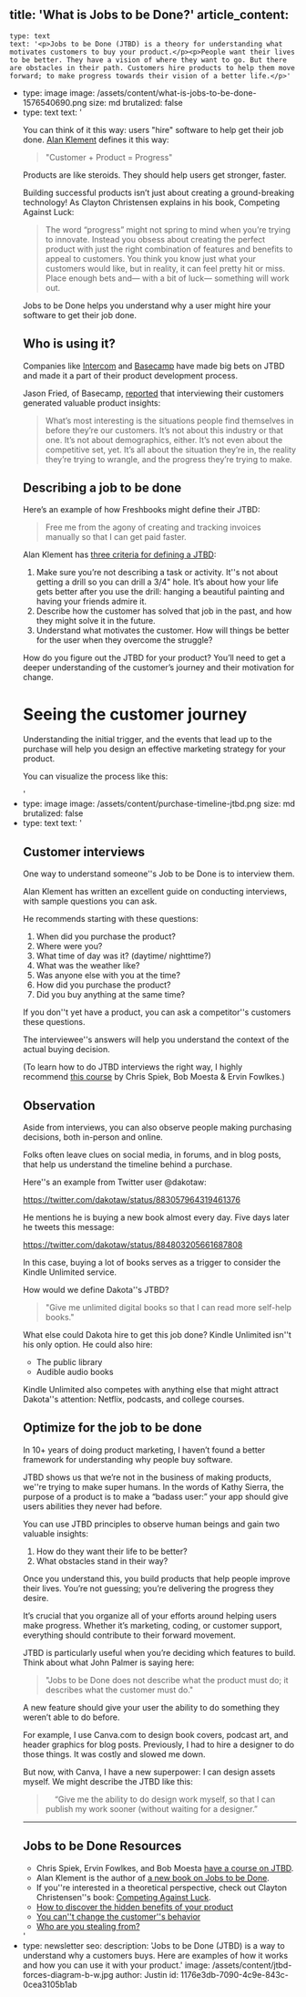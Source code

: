 title: 'What is Jobs to be Done?'
article_content:
  -
    type: text
    text: '<p>Jobs to be Done (JTBD) is a theory for understanding what motivates customers to buy your product.</p><p>People want their lives to be better. They have a vision of where they want to go. But there are obstacles in their path. Customers hire products to help them move forward; to make progress towards their vision of a better life.</p>'
  -
    type: image
    image: /assets/content/what-is-jobs-to-be-done-1576540690.png
    size: md
    brutalized: false
  -
    type: text
    text: '<p>You can think of it this way: users "hire" software to help get their job done.&nbsp;<a href="https://twitter.com/alanklement">Alan Klement</a> defines it this way:</p><blockquote><p>"Customer + Product = Progress"</p></blockquote><p>Products are like steroids. They should help users get stronger, faster.</p><p>Building successful products isn’t just about creating a ground-breaking technology! As Clayton Christensen explains in his book, Competing Against Luck:</p><blockquote><p>The word “progress” might not spring to mind when you’re trying to innovate. Instead you obsess about creating the perfect product with just the right combination of features and benefits to appeal to customers. You think you know just what your customers would like, but in reality, it can feel pretty hit or miss. Place enough bets and— with a bit of luck— something will work out.</p></blockquote><p>Jobs to be Done helps you understand why a user might hire your software to get their job done.</p><h2>Who is using it?</h2><p>Companies like <a href="https://www.intercom.com/books/jobs-to-be-done">Intercom</a> and <a href="http://jobstobedone.org/radio/jason-fried-on-jobs-to-be-done-radio/">Basecamp</a> have made big bets on JTBD and made it a part of their product development process.</p><p>Jason Fried, of Basecamp, <a href="https://m.signalvnoise.com/the-why-before-the-why-c5492520acf0">reported</a> that interviewing their customers generated valuable product insights:</p><blockquote><p>What’s most interesting is the situations people find themselves in before they’re our customers. It’s not about this industry or that one. It’s not about demographics, either. It’s not even about the competitive set, yet. It’s all about the situation they’re in, the reality they’re trying to wrangle, and the progress they’re trying to make.</p></blockquote><h2>Describing a job to be done</h2><p>Here’s an example of how Freshbooks might define their JTBD:</p><blockquote><p>Free me from the agony of creating and tracking invoices manually so that I can get paid faster.</p></blockquote><p>Alan Klement has <a href="https://overcast.fm/+HXQywwU_M">three criteria for defining a JTBD</a>:</p><ol><li>Make sure you’re not describing a task or activity. It''s not about getting a drill so you can drill a 3/4" hole. It’s about how your life gets better after you use the drill: hanging a beautiful painting and having your friends admire it.</li><li>Describe how the customer has solved that job in the past, and how they might solve it in the future.</li><li>Understand what motivates the customer. How will things be better for the user when they overcome the struggle?</li></ol><p>How do you figure out the JTBD for your product? You’ll need to get a deeper understanding of the customer’s journey and their motivation for change.</p><h1>Seeing the customer journey</h1><p>Understanding the initial trigger, and the events that lead up to the purchase will help you design an effective marketing strategy for your product.</p><p>You can visualize the process like this:</p>'
  -
    type: image
    image: /assets/content/purchase-timeline-jtbd.png
    size: md
    brutalized: false
  -
    type: text
    text: '<h2>Customer interviews</h2><p>One way to understand someone''s Job to be Done is to interview them.</p><p>Alan Klement has written an excellent guide on conducting interviews, with sample questions you can ask.</p><p>He recommends starting with these questions:</p><ol><li>When did you purchase the product?</li><li>Where were you?</li><li>What time of day was it? (daytime/ nighttime?)</li><li>What was the weather like?</li><li>Was anyone else with you at the time?</li><li>How did you purchase the product?</li><li>Did you buy anything at the same time?</li></ol><p>If you don''t yet have a product, you can ask a competitor''s customers these questions.</p><p>The interviewee''s answers will help you understand the context of the actual buying decision.</p><p>(To learn how to do JTBD interviews the right way, I highly recommend&nbsp;<a href="http://learn.jobstobedone.org/">this course</a> by&nbsp;Chris Spiek, Bob Moesta &amp; Ervin Fowlkes.)</p><h2>Observation</h2><p>Aside from interviews, you can also observe people making purchasing decisions, both in-person and online.</p><p>Folks often leave clues on social media, in forums, and in blog posts, that help us understand the timeline behind a purchase.</p><p>Here''s an example from Twitter user @dakotaw:</p><p>https://twitter.com/dakotaw/status/883057964319461376</p><p>He mentions he is buying a new book almost every day. Five days later he tweets this message:</p><p>https://twitter.com/dakotaw/status/884803205661687808</p><p>In this case, buying a lot of books serves as a trigger to consider the Kindle Unlimited service.</p><p>How would we define Dakota''s JTBD?</p><blockquote><p>"Give me unlimited digital books so that I can read more self-help books."</p></blockquote><p>What else could Dakota hire to get this job done? Kindle Unlimited isn''t his only option. He could also hire:</p><ul><li>The public library</li><li>Audible audio books</li></ul><p>Kindle Unlimited also competes with anything else that might attract Dakota''s attention: Netflix, podcasts, and college courses.</p><h2>Optimize for the job to be done</h2><p>In 10+ years of doing product marketing, I haven’t found a better framework for understanding why people buy software.</p><p>JTBD shows us that we’re not in the business of making products, we''re trying to make super humans. In the words of Kathy Sierra, the purpose of a product is to make a “badass user:” your app should give users abilities they never had before.</p><p>You can use JTBD principles to observe human beings and gain two valuable insights:</p><ol><li>How do they want their life to be better?</li><li>What obstacles stand in their way?</li></ol><p>Once you understand this, you build products that help people improve their lives. You’re not guessing; you’re delivering the progress they desire.</p><p>It’s crucial that you organize all of your efforts around helping users make progress. Whether it’s marketing, coding, or customer support, everything should contribute to their forward movement.</p><p>JTBD is particularly useful when you’re deciding which features to build. Think about what John Palmer is saying here:</p><blockquote><p>"Jobs to be Done does not describe what the product must do; it describes what the customer must do."</p></blockquote><p>A new feature should give your user the ability to do something they weren’t able to do before.</p><p>For example, I use Canva.com to design book covers, podcast art, and header graphics for blog posts. Previously, I had to hire a designer to do those things. It was costly and slowed me down.</p><p>But now, with Canva, I have a new superpower: I can design assets myself. We might describe the JTBD like this:</p><blockquote><p>&nbsp; &nbsp; “Give me the ability to do design work myself, so that I can publish my work sooner (without waiting for a designer.”</p></blockquote><hr><h2>Jobs to be Done Resources</h2><ul><li>Chris Spiek,&nbsp;Ervin Fowlkes, and Bob Moesta <a href="http://learn.jobstobedone.org/">have a course on JTBD</a>.</li><li>Alan Klement is the author of <a href="http://www.whencoffeeandkalecompete.com/">a new book on Jobs to be Done</a>.</li><li>If you''re interested in a theoretical perspective, check out Clayton Christensen''s book: <a href="http://amzn.to/2tFt1qE">Competing Against Luck</a>.</li><li><a href="https://justinjackson.ca/hidden/">How to discover the hidden benefits of your product</a></li><li><a href="https://justinjackson.ca/change/">You can''t change the customer''s behavior</a></li><li><a href="https://justinjackson.ca/thief/">Who are you stealing from?</a></li></ul>'
  -
    type: newsletter
seo:
  description: 'Jobs to be Done (JTBD) is a way to understand why a customers buys. Here are examples of how it works and how you can use it with your product.'
  image: /assets/content/jtbd-forces-diagram-b-w.jpg
author: Justin
id: 1176e3db-7090-4c9e-843c-0cea3105b1ab
